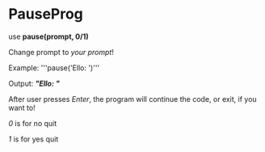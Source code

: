 PauseProg
=========




use **pause(prompt, 0/1)**

Change prompt to *your prompt*!

Example: '''pause('Ello: ')'''

Output: ***"Ello: "***

After user presses *Enter*, the program will continue the code, or exit, if you want to!

*0* is for no quit

*1* is for yes quit
